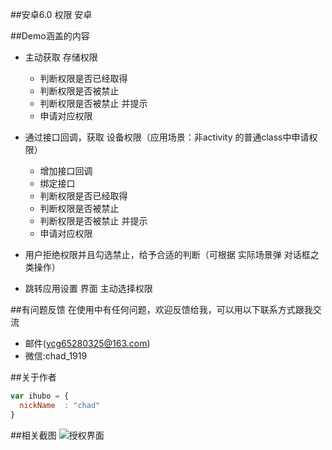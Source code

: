 ##安卓6.0 权限
安卓

##Demo涵盖的内容

* 主动获取 存储权限
    *  判断权限是否已经取得
    *  判断权限是否被禁止
    *  判断权限是否被禁止 并提示
    *  申请对应权限
* 通过接口回调，获取 设备权限（应用场景：非activity 的普通class中申请权限）
    *  增加接口回调
    *  绑定接口
    *  判断权限是否已经取得
    *  判断权限是否被禁止
    *  判断权限是否被禁止 并提示
    *  申请对应权限

* 用户拒绝权限并且勾选禁止，给予合适的判断（可根据 实际场景弹 对话框之类操作）
* 跳转应用设置 界面 主动选择权限


##有问题反馈
在使用中有任何问题，欢迎反馈给我，可以用以下联系方式跟我交流

* 邮件(ycg65280325@163.com)
* 微信:chad_1919


##关于作者

```javascript
var ihubo = {
  nickName  : "chad"
}
```
##相关截图
![授权界面](http://m.qpic.cn/psc?/V51er1Dk0zJPMo3RFWao0HicjG12R0GO/bqQfVz5yrrGYSXMvKr.cqRiGaFaPsvp9PzIEcvRATT24qLBA6Q*UMPELcLcp437dHbH1hWH7Rb6GPvhvl8vPz8U.RRsFJpbusLbcIkame7M!/b&bo=MwJWBAAAAAADB0E!&rf=viewer_4)
